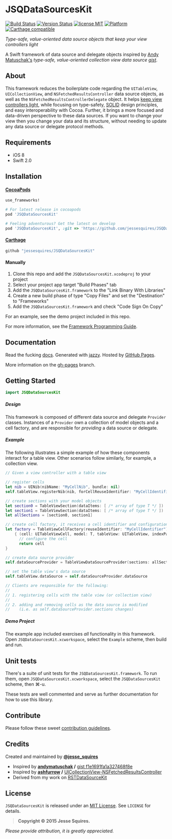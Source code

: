# JSQDataSourcesKit
[![Build Status](https://secure.travis-ci.org/jessesquires/JSQDataSourcesKit.svg)](http://travis-ci.org/jessesquires/JSQDataSourcesKit) [![Version Status](https://img.shields.io/cocoapods/v/JSQDataSourcesKit.svg)][podLink] [![license MIT](https://img.shields.io/cocoapods/l/JSQDataSourcesKit.svg)][mitLink] [![Platform](https://img.shields.io/cocoapods/p/JSQDataSourcesKit.svg)][docsLink] [![Carthage compatible](https://img.shields.io/badge/Carthage-compatible-4BC51D.svg?style=flat)](https://github.com/Carthage/Carthage) 

*Type-safe, value-oriented data source objects that keep your view controllers light*

A Swift framework of data source and delegate objects inspired by [Andy Matuschak's](https://github.com/andymatuschak) *type-safe, value-oriented collection view data source [gist](https://gist.github.com/andymatuschak/f1e1691fa1a327468f8e)*.

## About

This framework reduces the boilerplate code regarding the `UITableView`, `UICollectionView`, and `NSFetchedResultsController` data source objects, as well as the `NSFetchedResultsControllerDelegate` object. It helps [keep view controllers light](http://www.objc.io/issue-1/), while focusing on type-safety, [SOLID](http://en.wikipedia.org/wiki/SOLID_(object-oriented_design)) design principles, and easy interoperability with Cocoa. Further, it brings a more focused and data-driven perspective to these data sources. If you want to change your view then you change your data and its structure, without needing to update any data source or delegate protocol methods.

## Requirements

* iOS 8
* Swift 2.0

## Installation

#### [CocoaPods](http://cocoapods.org)

````ruby
use_frameworks!

# For latest release in cocoapods
pod 'JSQDataSourcesKit'

# Feeling adventurous? Get the latest on develop
pod 'JSQDataSourcesKit', :git => 'https://github.com/jessesquires/JSQDataSourcesKit.git', :branch => 'develop'
````

#### [Carthage](https://github.com/Carthage/Carthage)

````bash
github "jessesquires/JSQDataSourcesKit"
````

#### Manually

1. Clone this repo and add the `JSQDataSourcesKit.xcodeproj` to your project
2. Select your project app target "Build Phases" tab
3. Add the `JSQDataSourcesKit.framework` to the "Link Binary With Libraries"
4. Create a new build phase of type "Copy Files" and set the "Destination" to "Frameworks"
5. Add the `JSQDataSourcesKit.framework` and check "Code Sign On Copy"

For an example, see the demo project included in this repo.

For more information, see the [Framework Programming Guide](https://developer.apple.com/library/mac/documentation/MacOSX/Conceptual/BPFrameworks/Tasks/IncludingFrameworks.html#//apple_ref/doc/uid/20002257-BAJJBBHJ).

## Documentation

Read the fucking [docs][docsLink]. Generated with [jazzy](https://github.com/realm/jazzy). Hosted by [GitHub Pages](https://pages.github.com).

More information on the [gh-pages](https://github.com/jessesquires/JSQDataSourcesKit/tree/gh-pages) branch.

## Getting Started

````swift
import JSQDataSourcesKit
````

##### Design

This framework is composed of different data source and delegate `Provider` classes. Instances of a `Provider` own a collection of model objects and a cell factory, and are responsible for *providing* a data source or delegate.

##### Example

The following illustrates a simple example of how these components interact for a table view. Other scenarios follow similarly, for example, a collection view.

````swift
// Given a view controller with a table view

// register cells
let nib = UINib(nibName: "MyCellNib", bundle: nil)
self.tableView.registerNib(nib, forCellReuseIdentifier: "MyCellIdentifier")

// create sections with your model objects
let section0 = TableViewSection(dataItems: [ /* array of type T */ ])
let section1 = TableViewSection(dataItems: [ /* array of type T */ ])
let allSections = [section0, section1]

// create cell factory, it receives a cell identifier and configuration closure
let factory = TableViewCellFactory(reuseIdentifier: "MyCellIdentifier")
    { (cell: UITableViewCell, model: T, tableView: UITableView, indexPath: NSIndexPath) -> UITableViewCell in
      // configure the cell
      return cell
}

// create data source provider
self.dataSourceProvider = TableViewDataSourceProvider(sections: allSections, cellFactory: factory)

// set the table view's data source
self.tableView.dataSource = self.dataSourceProvider.dataSource

// Clients are responsible for the following:
//
// 1. registering cells with the table view (or collection view)
//
// 2. adding and removing cells as the data source is modified
//    (i.e. as self.dataSourceProvider.sections changes)
````

##### Demo Project

The example app included exercises *all* functionality in this framework. Open `JSQDataSourcesKit.xcworkspace`, select the `Example` scheme, then build and run.

## Unit tests

There's a suite of unit tests for the `JSQDataSourcesKit.framework`. To run them, open `JSQDataSourcesKit.xcworkspace`, select the `JSQDataSourcesKit` scheme, then &#x2318;-u.

These tests are well commented and serve as further documentation for how to use this library.

## Contribute

Please follow these sweet [contribution guidelines](https://github.com/jessesquires/HowToContribute).

## Credits

Created and maintained by [**@jesse_squires**](https://twitter.com/jesse_squires)

* Inspired by **[andymatuschak](https://github.com/andymatuschak) /** [gist f1e1691fa1a327468f8e](https://gist.github.com/andymatuschak/f1e1691fa1a327468f8e)
* Inspired by **[ashfurrow](https://github.com/ashfurrow) /** [UICollectionView-NSFetchedResultsController](https://github.com/ashfurrow/UICollectionView-NSFetchedResultsController)
* Derived from my work on [RSTDataSourceKit](https://github.com/rosettastone/RSTDataSourceKit)

## License

`JSQDataSourcesKit` is released under an [MIT License][mitLink]. See `LICENSE` for details.

>**Copyright &copy; 2015 Jesse Squires.**

*Please provide attribution, it is greatly appreciated.*

[docsLink]:http://www.jessesquires.com/JSQDataSourcesKit
[podLink]:https://cocoapods.org/pods/JSQDataSourcesKit
[mitLink]:http://opensource.org/licenses/MIT
